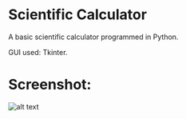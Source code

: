 # Scientific Calculator
A basic scientific calculator programmed in Python.

GUI used: Tkinter.

# Screenshot:

![alt text](https://github.com/math-reis/scientific-calculator/blob/main/image.png?raw=true)
